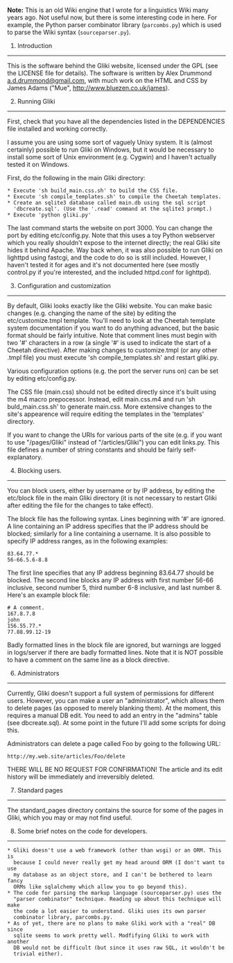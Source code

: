 **Note:** This is an old Wiki engine that I wrote for a linguistics Wiki many years ago. Not useful now, but there is some interesting code in here. For example, the Python parser combinator library (`parcombs.py`) which is used to parse the Wiki syntax (`sourceparser.py`).

1. Introduction
----------
This is the software behind the Gliki website, licensed under the GPL (see
the LICENSE file for details). The software is written by Alex Drummond
<a.d.drummond@gmail.com>, with much work on the HTML and CSS by James Adams
("Mue", http://www.bluezen.co.uk/james).


2. Running Gliki
----------
First, check that you have all the dependencies listed in the DEPENDENCIES file
installed and working correctly.

I assume you are using some sort of vaguely Unixy system. It is (almost
certainly) possible to run Gliki on Windows, but it would be necessary to
install some sort of Unix environment (e.g. Cygwin) and I haven't actually
tested it on Windows.

First, do the following in the main Gliki directory:

    * Execute 'sh build_main.css.sh' to build the CSS file.
    * Execute 'sh compile_templates.sh' to compile the Cheetah templates.
    * Create an sqlite3 database called main.db using the sql script
      'dbcreate.sql'. (Use the '.read' command at the sqlite3 prompt.)
    * Execute 'python gliki.py'

The last command starts the website on port 3000. You can change the port by
editing etc/config.py. Note that this uses a toy Python webserver which you
really shouldn't expose to the internet directly; the real Gliki site hides it
behind Apache. Way back when, it was also possible to run Gliki on lighttpd
using fastcgi, and the code to do so is still included. However, I haven't
tested it for ages and it's not documented here (see mostly control.py if you're
interested, and the included httpd.conf for lighttpd).


3. Configuration and customization
----------
By default, Gliki looks exactly like the Gliki website. You can make basic
changes (e.g. changing the name of the site) by editing the etc/customize.tmpl
template. You'll need to look at the Cheetah template system documentation if
you want to do anything advanced, but the basic format should be fairly
intuitive. Note that comment lines must begin with two '#' characters in a
row (a single '#' is used to indicate the start of a Cheetah directive).
After making changes to customize.tmpl (or any other .tmpl file) you must
execute 'sh compile_templates.sh' and restart gliki.py.

Various configuration options (e.g. the port the server runs on) can be set
by editing etc/config.py.

The CSS file (main.css) should not be edited directly since it's built using
the m4 macro prepocessor. Instead, edit main.css.m4 and run
'sh buld_main.css.sh' to generate main.css. More extensive changes to the site's
appearence will require editing the templates in the 'templates' directory.

If you want to change the URIs for various parts of the
site (e.g. if you want to use "/pages/Gliki" instead of "/articles/Gliki")
you can edit links.py. This file defines a number of string constants and should
be fairly self-explanatory.


4. Blocking users.
----------
You can block users, either by username or by IP address, by editing the
etc/block file in the main Gliki directory (it is not necessary to restart Gliki
after editing the file for the changes to take effect).

The block file has the following syntax. Lines beginning with '#' are ignored.
A line containing an IP address specifies that the IP address should be
blocked; similarly for a line containing a username. It is also possible to
specify IP address ranges, as in the following examples:

    83.64.77.*
    56-66.5.6-8.8

The first line specifies that any IP address beginning 83.64.77 should be
blocked. The second line blocks any IP address with first number 56-66
inclusive, second number 5, third number 6-8 inclusive, and last number 8.
Here's an example block file:

    # A comment.
    167.8.7.8
    john
    156.55.77.*
    77.88.99.12-19

Badly formatted lines in the block file are ignored, but warnings are
logged in logs/server if there are badly formatted lines. Note that it is NOT
possible to have a comment on the same line as a block directive.


6. Administrators
----------
Currently, Gliki doesn't support a full system of permissions for different
users. However, you can make a user an "administrator", which allows them to
delete pages (as opposed to merely blanking them). At the moment, this requires
a manual DB edit. You need to add an entry in the "admins" table (see
dbcreate.sql). At some point in the future I'll add some scripts for doing
this.

Administrators can delete a page called Foo by going to the following URL:

    http://my.web.site/articles/Foo/delete

THERE WILL BE NO REQUEST FOR CONFIRMATION! The article and its edit history
will be immediately and irreversibly deleted.


7. Standard pages
----------
The standard_pages directory contains the source for some of the pages in
Gliki, which you may or may not find useful.


8. Some brief notes on the code for developers.
----------
    * Gliki doesn't use a web framework (other than wsgi) or an ORM. This is
      because I could never really get my head around ORM (I don't want to use
      my database as an object store, and I can't be bothered to learn fancy
      ORMs like sqlalchemy which allow you to go beyond this).
    * The code for parsing the markup language (sourceparser.py) uses the
      "parser combinator" technique. Reading up about this technique will make
      the code a lot easier to understand. Gliki uses its own parser
      combinator library, parcombs.py.
    * As of yet, there are no plans to make Gliki work with a "real" DB since
      sqlite seems to work pretty well. Modfifying Gliki to work with another
      DB would not be difficult (but since it uses raw SQL, it wouldn't be
      trivial either).


